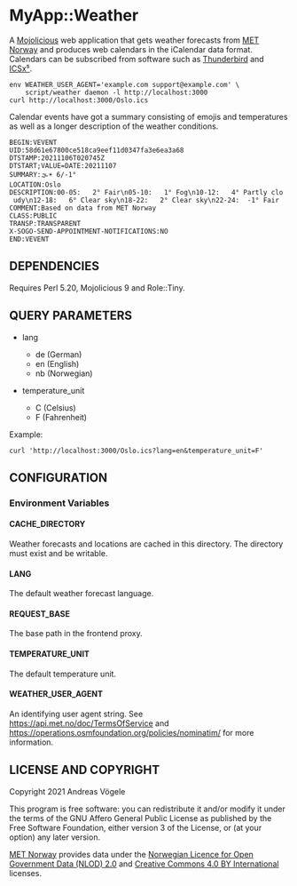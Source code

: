 # MyApp::Weather

A [Mojolicious](https://mojolicious.org/) web application that gets weather
forecasts from [MET Norway](https://api.met.no/) and produces web calendars in
the iCalendar data format.  Calendars can be subscribed from software such as
[Thunderbird](https://www.thunderbird.net/) and
[ICSx⁵](https://icsx5.bitfire.at/).

    env WEATHER_USER_AGENT='example.com support@example.com' \
        script/weather daemon -l http://localhost:3000
    curl http://localhost:3000/Oslo.ics

Calendar events have got a summary consisting of emojis and temperatures as
well as a longer description of the weather conditions.

    BEGIN:VEVENT
    UID:58d61e67800ce518ca9eef11d0347fa3e6ea3a68
    DTSTAMP:20211106T020745Z
    DTSTART;VALUE=DATE:20211107
    SUMMARY:🌫☀️ 6/-1°
    LOCATION:Oslo
    DESCRIPTION:00-05:   2° Fair\n05-10:   1° Fog\n10-12:   4° Partly clo
     udy\n12-18:   6° Clear sky\n18-22:   2° Clear sky\n22-24:  -1° Fair
    COMMENT:Based on data from MET Norway
    CLASS:PUBLIC
    TRANSP:TRANSPARENT
    X-SOGO-SEND-APPOINTMENT-NOTIFICATIONS:NO
    END:VEVENT

## DEPENDENCIES

Requires Perl 5.20, Mojolicious 9 and Role::Tiny.

## QUERY PARAMETERS

* lang

    * de (German)
    * en (English)
    * nb (Norwegian)

* temperature_unit

    * C (Celsius)
    * F (Fahrenheit)

Example:

    curl 'http://localhost:3000/Oslo.ics?lang=en&temperature_unit=F'

## CONFIGURATION

### Environment Variables

#### CACHE_DIRECTORY

Weather forecasts and locations are cached in this directory.  The directory
must exist and be writable.

#### LANG

The default weather forecast language.

#### REQUEST_BASE

The base path in the frontend proxy.

#### TEMPERATURE_UNIT

The default temperature unit.

#### WEATHER_USER_AGENT

An identifying user agent string.  See https://api.met.no/doc/TermsOfService
and https://operations.osmfoundation.org/policies/nominatim/ for more
information.

## LICENSE AND COPYRIGHT

Copyright 2021 Andreas Vögele

This program is free software: you can redistribute it and/or modify it under
the terms of the GNU Affero General Public License as published by the Free
Software Foundation, either version 3 of the License, or (at your option) any
later version.

[MET Norway](https://www.met.no/) provides data under the [Norwegian Licence
for Open Government Data (NLOD) 2.0](https://data.norge.no/nlod/en/2.0/) and
[Creative Commons 4.0 BY International](http://creativecommons.org/licenses/by/4.0)
licenses.
